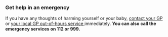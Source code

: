 ###  Get help in an emergency

If you have any thoughts of harming yourself or your baby, [ contact your GP
](https://www2.hse.ie/services/find-a-gp/) or [ your local GP out-of-hours
service ](https://www2.hse.ie/services/find-a-gp-out-of-hours/) immediately.
**You can also call the emergency services on 112 or 999.**
